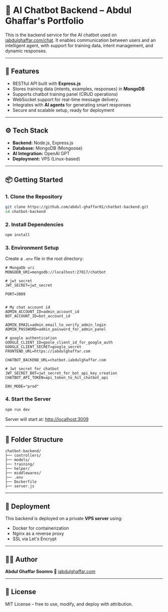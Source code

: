 

# 🤖 AI Chatbot Backend – Abdul Ghaffar's Portfolio

This is the backend service for the AI chatbot used on [iabdulghaffar.com/chat](https://iabdulghaffar.com/chat). It enables communication between users and an intelligent agent, with support for training data, intent management, and dynamic responses.

---

## 🧠 Features

- RESTful API built with **Express.js**
- Stores training data (intents, examples, responses) in **MongoDB**
- Supports chatbot training panel (CRUD operations)
- WebSocket support for real-time message delivery.
- Integrates with **AI agents** for generating smart responses
- Secure and scalable setup, ready for deployment

---

## ⚙️ Tech Stack

- **Backend:** Node.js, Express.js
- **Database:** MongoDB (Mongoose)
- **AI Integration:** OpenAI GPT
- **Deployment:** VPS (Linux-based)

---

## 📦 Getting Started

### 1. Clone the Repository

```bash
git clone https://github.com/abdul-ghaffar01/chatbot-backend.git
cd chatbot-backend
````

### 2. Install Dependencies

```bash
npm install
```

### 3. Environment Setup

Create a `.env` file in the root directory:

```env
# MongoDb uri
MONGODB_URI=mongodb://localhost:27017/chatbot

# jwt secret
JWT_SECRET=jwt_secret

PORT=3009


# My chat account id
ADMIN_ACCOUNT_ID=admin_account_id
BOT_ACCOUNT_ID=bot_account_id

ADMIN_EMAIL=admin_email_to_verify_admin_login
ADMIN_PASSWORD=admin_password_for_admin_panel

# google authentication
GOOGLE_CLIENT_ID=goole_client_id_for_google_auth
GOOGLE_CLIENT_SECRET=google_secret
FRONTEND_URL=https://iabdulghaffar.com

CHATBOT_BACKEND_URL=chatbot.iabdulghaffar.com

# Jwt secret for chatbot
JWT_SECRET_BOT=jwt_secret_for_bot_api_key_creation
CHATBOT_API_TOKEN=api_token_to_hit_chatbot_api

ENV_MODE="prod"

```

### 4. Start the Server

```bash
npm run dev
```

Server will start at: [http://localhost:3009](http://localhost:3009)

---


## 📁 Folder Structure

```
chatbot-backend/
├── controllers/
├── models/
├── training/
├── helper/
├── middlewares/
├── .env
├── Dockerfile
├── server.js
```

---

## 🚀 Deployment

This backend is deployed on a private **VPS server** using:

* Docker for containerization
* Nginx as a reverse proxy
* SSL via Let's Encrypt


---

## 🙋‍♂️ Author

**Abdul Ghaffar Soomro**
🔗 [iabdulghaffar.com](https://iabdulghaffar.com)

---

## 📄 License

MIT License – free to use, modify, and deploy with attribution.

